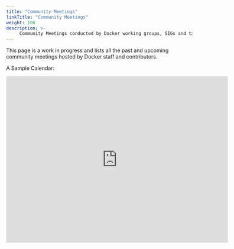 ```yaml
---
title: "Community Meetings"
linkTitle: "Community Meetings"
weight: 106
description: >-
     Community Meetings conducted by Docker working groups, SIGs and task forces 
---
```


This page is a work in progress and lists all the past and upcoming community meetings hosted by Docker staff and contributors.  


A Sample Calendar:

<iframe src="https://calendar.google.com/calendar/embed?src=calendar%40islandviewpta.org&ctz=America%2FLos_Angeles" width="600" height="450" frameborder="0" style="border:0" allowfullscreen></iframe>




